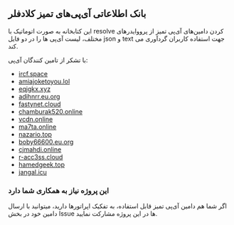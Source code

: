## بانک اطلاعاتی آی‌پی‌های تمیز کلادفلر

این کتابخانه به صورت اتوماتیک با resolve کردن دامین‌های آی‌پی تمیز از پرووایدرهای مختلف، لیست آی‌پی ها را در دو فایل json و text جهت استفاده کاربران گردآوری می کند.

با تشکر از تامین کنندگان آی‌پی:

- [ircf.space](ircf.space)
- [amiajoketoyou.lol](amiajoketoyou.lol)
- [eqjgkx.xyz](eqjgkx.xyz)
- [adihnrr.eu.org](adihnrr.eu.org)
- [fastynet.cloud](fastynet.cloud)
- [chamburak520.online](chamburak520.online)
- [vcdn.online](vcdn.online)
- [ma7ta.online](ma7ta.online)
- [nazario.top](nazario.top)
- [boby66600.eu.org](boby66600.eu.org)
- [cjmahdi.online](cjmahdi.online)
- [r-acc3ss.cloud](r-acc3ss.cloud)
- [hamedgeek.top](hamedgeek.top)
- [jangal.icu](jangal.icu)


### این پروژه نیاز به همکاری شما دارد 
اگر شما هم دامین آی‌پی تمیز قابل استفاده، به تفکیک  اپراتورها دارید، میتوانید با ارسال دامین خود در بخش Issue ها در این پروژه مشارکت نمایید. 
